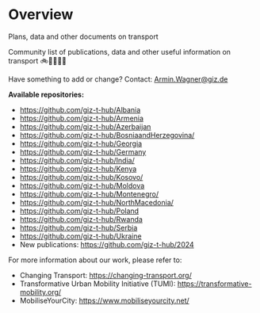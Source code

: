 # Overview

Plans, data and other documents on transport 

Community list of publications, data and other useful information on transport  🚲🚌🚋🌳🚊

Have something to add or change? Contact: Armin.Wagner@giz.de

<b> Available repositories: </b>

- https://github.com/giz-t-hub/Albania
- https://github.com/giz-t-hub/Armenia
- https://github.com/giz-t-hub/Azerbaijan
- https://github.com/giz-t-hub/BosniaandHerzegovina/
- https://github.com/giz-t-hub/Georgia
- https://github.com/giz-t-hub/Germany
- https://github.com/giz-t-hub/India/
- https://github.com/giz-t-hub/Kenya
- https://github.com/giz-t-hub/Kosovo/
- https://github.com/giz-t-hub/Moldova
- https://github.com/giz-t-hub/Montenegro/
- https://github.com/giz-t-hub/NorthMacedonia/
- https://github.com/giz-t-hub/Poland
- https://github.com/giz-t-hub/Rwanda
- https://github.com/giz-t-hub/Serbia
- https://github.com/giz-t-hub/Ukraine
- New publications: https://github.com/giz-t-hub/2024

For more information about our work, please refer to: 
- Changing Transport: https://changing-transport.org/
-	Transformative Urban Mobility Initiative (TUMI): https://transformative-mobility.org/
-	MobiliseYourCity: https://www.mobiliseyourcity.net/
